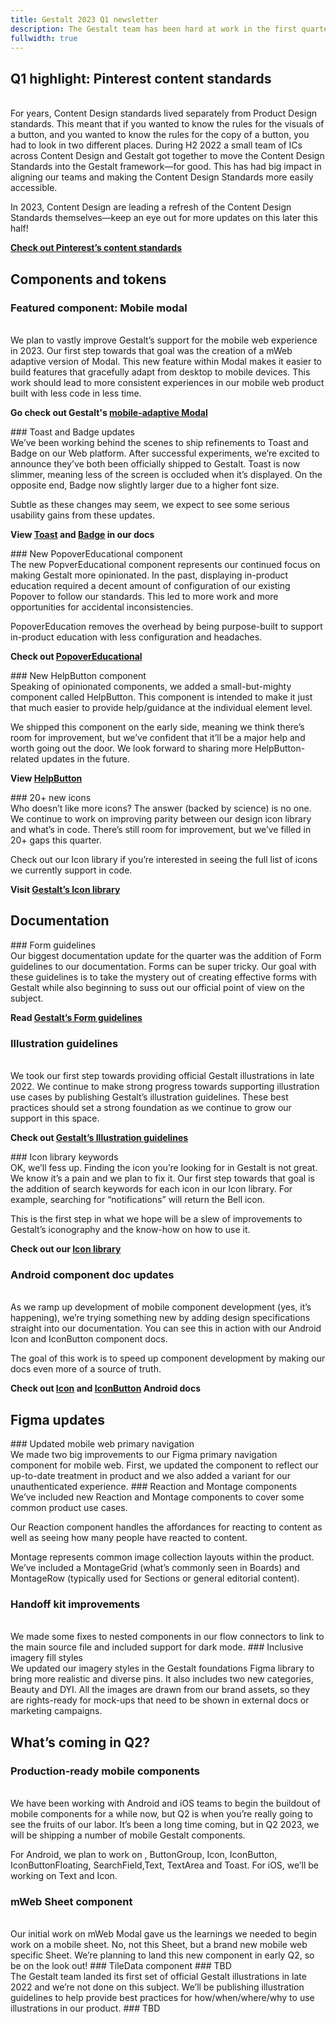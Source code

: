 ```yaml
---
title: Gestalt 2023 Q1 newsletter
description: The Gestalt team has been hard at work in the first quarter of 2023. While a lot of the magic we have cooked up this year is still simmering, we’ve shipped some big updates to the system. Below are our biggest accomplishments
fullwidth: true
---
```


## Q1 highlight: Pinterest content standards
<ImgContainer src="https://i.pinimg.com/originals/33/8b/84/338b84c2f282d39a9fe20dcf7b3b9622.png" alt="a small red button that says Save" />
<br />
For years, Content Design standards lived separately from Product Design standards. This meant that if you wanted to know the rules for the visuals of a button, and you wanted to know the rules for the copy of a button, you had to look in two different places. During H2 2022 a small team of ICs across Content Design and Gestalt got together to move the Content Design Standards into the Gestalt framework—for good. This has had big impact in aligning our teams and making the Content Design Standards more easily accessible.

In 2023, Content Design are leading a refresh of the Content Design Standards themselves—keep an eye out for more updates on this later this half!

**[Check out Pinterest’s content standards](https://gestalt.pinterest.systems/foundations/content_standards/voice)**

## Components and tokens

### Featured component: Mobile modal
<ImgContainer src="https://i.pinimg.com/originals/33/8b/84/338b84c2f282d39a9fe20dcf7b3b9622.png" alt="a small red button that says Save" />
<br />
We plan to vastly improve Gestalt’s support for the mobile web experience in 2023. Our first step towards that goal was the creation of a mWeb adaptive version of Modal. This new feature within Modal makes it easier to build features that gracefully adapt from desktop to mobile devices. This work should lead to more consistent experiences in our mobile web product built with less code in less time. 

**Go check out Gestalt's [mobile-adaptive Modal](https://gestalt.pinterest.systems/web/modal#Mobile)**

<TwoCol>
<Group>
### Toast and Badge updates
<ImgContainer src="https://i.pinimg.com/originals/33/8b/84/338b84c2f282d39a9fe20dcf7b3b9622.png" alt="a small red button that says Save" />
<br />
We’ve been working behind the scenes to ship refinements to Toast and Badge on our Web platform. After successful experiments, we’re excited to announce they’ve both been officially shipped to Gestalt. Toast is now slimmer, meaning less of the screen is occluded when it’s displayed. On the opposite end, Badge now slightly larger due to a higher font size. 

Subtle as these changes may seem, we expect to see some serious usability gains from these updates.

**View [Toast](https://gestalt.pinterest.systems/web/toast) and [Badge](https://gestalt.pinterest.systems/web/badge) in our docs**
</Group>

<Group>
### New PopoverEducational component
<ImgContainer src="https://i.pinimg.com/originals/6e/da/6b/6eda6b3f5412607b31d58446b97d57c1.png" alt="a large red button that says Save"/>
<br />
The new PopverEducational component represents our continued focus on making Gestalt more opinionated. In the past, displaying in-product education required a decent amount of configuration of our existing Popover to follow our standards. This led to more work and more opportunities for accidental inconsistencies. 

PopoverEducation removes the overhead by being purpose-built to support in-product education with less configuration and headaches. 

**Check out [PopoverEducational](https://gestalt.pinterest.systems/web/popovereducational)**
</Group>
</TwoCol>

<TwoCol>
<Group>
### New HelpButton component
<ImgContainer src="https://i.pinimg.com/originals/33/8b/84/338b84c2f282d39a9fe20dcf7b3b9622.png" alt="a small red button that says Save" />
<br />
Speaking of opinionated components, we added a small-but-mighty component called HelpButton. This component is intended to make it just that much easier to provide help/guidance at the individual element level. 

We shipped this component on the early side, meaning we think there’s room for improvement, but we’ve confident that it’ll be a major help and worth going out the door. We look forward to sharing more HelpButton-related updates in the future. 

**View [HelpButton](https://gestalt.pinterest.systems/web/helpbutton)**
</Group>

<Group>
### 20+ new icons
<ImgContainer src="https://i.pinimg.com/originals/6e/da/6b/6eda6b3f5412607b31d58446b97d57c1.png" alt="a large red button that says Save"/>
<br />
Who doesn’t like more icons? The answer (backed by science) is no one. We continue to work on improving parity between our design icon library and what’s in code. There’s still room for improvement, but we’ve filled in 20+ gaps this quarter. 

Check out our Icon library if you’re interested in seeing the full list of icons we currently support in code.

**Visit [Gestalt’s Icon library](https://gestalt.pinterest.systems/foundations/iconography/library)**
</Group>
</TwoCol>


## Documentation
<TwoCol>
<Group>
### Form guidelines
<ImgContainer src="https://i.pinimg.com/originals/33/8b/84/338b84c2f282d39a9fe20dcf7b3b9622.png" alt="a small red button that says Save" />
<br />
Our biggest documentation update for the quarter was the addition of Form guidelines to our documentation. Forms can be super tricky. Our goal with these guidelines is to take the mystery out of creating effective forms with Gestalt while also beginning to suss out our official point of view on the subject. 

**Read [Gestalt’s Form guidelines](https://gestalt.pinterest.systems/foundations/forms/overview)**
</Group>
<Group>
### Illustration guidelines
<ImgContainer src="https://i.pinimg.com/originals/33/8b/84/338b84c2f282d39a9fe20dcf7b3b9622.png" alt="a small red button that says Save" />
<br />
We took our first step towards providing official Gestalt illustrations in late 2022. We continue to make strong progress towards supporting illustration use cases by publishing Gestalt’s illustration guidelines. These best practices should set a strong foundation as we continue to grow our support in this space.

**Check out [Gestalt’s Illustration guidelines](https://gestalt.pinterest.systems/foundations/illustrations/overview)**
</Group>

</TwoCol>
<TwoCol>
<Group>
### Icon library keywords
<ImgContainer src="https://i.pinimg.com/originals/6e/da/6b/6eda6b3f5412607b31d58446b97d57c1.png" alt="a large red button that says Save"/>
<br />
OK, we’ll fess up. Finding the icon you’re looking for in Gestalt is not great. We know it’s a pain and we plan to fix it. Our first step towards that goal is the addition of search keywords for each icon in our Icon library. For example, searching for “notifications” will return the Bell icon.

This is the first step in what we hope will be a slew of improvements to Gestalt’s iconography and the know-how on how to use it.

**Check out our [Icon library](https://gestalt.pinterest.systems/foundations/iconography/library)**
</Group>
<Group>
### Android component doc updates
<ImgContainer src="https://i.pinimg.com/originals/33/8b/84/338b84c2f282d39a9fe20dcf7b3b9622.png" alt="a small red button that says Save" />
<br />
As we ramp up development of mobile component development (yes, it’s happening), we’re trying something new by adding design specifications straight into our documentation. You can see this in action with our Android Icon and IconButton component docs. 

The goal of this work is to speed up component development by making our docs even more of a source of truth.

**Check out [Icon](https://gestalt.pinterest.systems/android/icon) and [IconButton](https://gestalt.pinterest.systems/android/iconbutton) Android docs**
</Group>
</TwoCol>

## Figma updates
<TwoCol>
<Group>
### Updated mobile web primary navigation
<ImgContainer src="https://i.pinimg.com/originals/33/8b/84/338b84c2f282d39a9fe20dcf7b3b9622.png" alt="a small red button that says Save" />
<br />
We made two big improvements to our Figma primary navigation component for mobile web. First, we updated the component to reflect our up-to-date treatment in product and we also added a variant for our unauthenticated experience.
</Group>

<Group>
### Reaction and Montage components
<ImgContainer src="https://i.pinimg.com/originals/6e/da/6b/6eda6b3f5412607b31d58446b97d57c1.png" alt="a large red button that says Save"/>
<br />
We’ve included new Reaction and Montage components to cover some common product use cases. 

Our Reaction component handles the affordances for reacting to content as well as seeing how many people have reacted to content.

Montage represents common image collection layouts within the product. We’ve included a MontageGrid (what’s commonly seen in Boards) and MontageRow (typically used for Sections or general editorial content).
</Group>
</TwoCol>
<TwoCol>
<Group>
### Handoff kit improvements
<ImgContainer src="https://i.pinimg.com/originals/33/8b/84/338b84c2f282d39a9fe20dcf7b3b9622.png" alt="a small red button that says Save" />
<br />
We made some fixes to nested components in our flow connectors to link to the main source file and included support for dark mode.
</Group>

<Group>
### Inclusive imagery fill styles
<ImgContainer src="https://i.pinimg.com/originals/6e/da/6b/6eda6b3f5412607b31d58446b97d57c1.png" alt="a large red button that says Save"/>
<br />
We updated our imagery styles in the Gestalt foundations Figma library to bring more realistic and diverse pins. It also includes two new categories, Beauty and DYI. All the images are drawn from our brand assets, so they are rights-ready for mock-ups that need to be shown in external docs or marketing campaigns.
</Group>
</TwoCol>

## What’s coming in Q2? 
### Production-ready mobile components
<ImgContainer src="https://i.pinimg.com/originals/33/8b/84/338b84c2f282d39a9fe20dcf7b3b9622.png" alt="a small red button that says Save" />
<br />
We have been working with Android and iOS teams to begin the buildout of mobile components for a while now, but Q2 is when you’re really going to see the fruits of our labor. It’s been a long time coming, but in Q2 2023, we will be shipping a number of mobile Gestalt components.

For Android, we plan to work on , ButtonGroup, Icon, IconButton, IconButtonFloating, SearchField,Text, TextArea and Toast. For iOS, we’ll be working on Text and Icon. 
<TwoCol>
<Group>
### mWeb Sheet component
<ImgContainer src="https://i.pinimg.com/originals/33/8b/84/338b84c2f282d39a9fe20dcf7b3b9622.png" alt="a small red button that says Save" />
<br />
Our initial work on mWeb Modal gave us the learnings we needed to begin work on a mobile sheet. No, not this Sheet, but a brand new mobile web specific Sheet. We’re planning to land this new component in early Q2, so be on the look out!
</Group>

<Group>
### TileData component
<ImgContainer src="https://i.pinimg.com/originals/6e/da/6b/6eda6b3f5412607b31d58446b97d57c1.png" alt="a large red button that says Save"/>

</Group>
</TwoCol>

<TwoCol>
<Group>
### TBD
<ImgContainer src="https://i.pinimg.com/originals/33/8b/84/338b84c2f282d39a9fe20dcf7b3b9622.png" alt="a small red button that says Save" />
<br />
The Gestalt team landed its first set of official Gestalt illustrations in late 2022 and we’re not done on this subject. We’ll be publishing illustration guidelines to help provide best practices for how/when/where/why to use illustrations in our product. 
</Group>

<Group>
### TBD
<ImgContainer src="https://i.pinimg.com/originals/6e/da/6b/6eda6b3f5412607b31d58446b97d57c1.png" alt="a large red button that says Save"/>

</Group>
</TwoCol>
